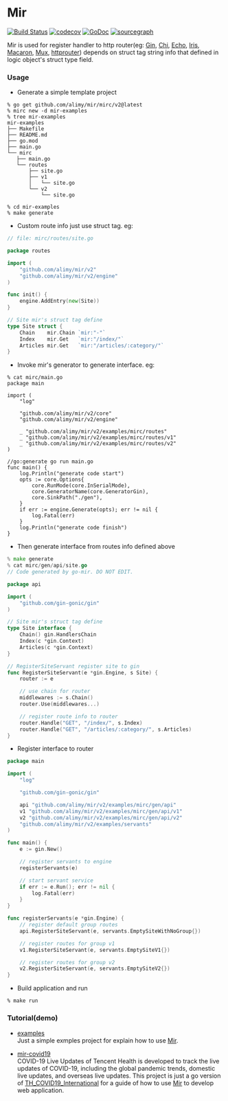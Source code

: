 # Mir
[![Build Status](https://api.travis-ci.com/alimy/mir.svg?branch=master)](https://travis-ci.com/alimy/mir)
[![codecov](https://codecov.io/gh/alimy/mir/branch/master/graph/badge.svg)](https://codecov.io/gh/alimy/mir)
[![GoDoc](https://godoc.org/github.com/alimy/mir?status.svg)](https://pkg.go.dev/github.com/alimy/mir/v2)
[![sourcegraph](https://img.shields.io/badge/view%20on-Sourcegraph-brightgreen.svg?logo=sourcegraph)](https://sourcegraph.com/github.com/alimy/mir)

Mir is used for register handler to http router(eg: [Gin](https://github.com/gin-gonic/gin), [Chi](https://github.com/go-chi/chi), [Echo](https://github.com/labstack/echo), [Iris](https://github.com/kataras/iris), [Macaron](https://github.com/go-macaron/macaron), [Mux](https://github.com/gorilla/mux), [httprouter](https://github.com/julienschmidt/httprouter))
 depends on struct tag string info that defined in logic object's struct type field.
 
 ### Usage
 
 * Generate a simple template project
 
 ```
% go get github.com/alimy/mir/mirc/v2@latest
% mirc new -d mir-examples
% tree mir-examples
mir-examples
├── Makefile
├── README.md
├── go.mod
├── main.go
└── mirc
    ├── main.go
    └── routes
        ├── site.go
        ├── v1
        │   └── site.go
        └── v2
            └── site.go

% cd mir-examples
% make generate
 ```
 
 * Custom route info just use struct tag. eg:
 
```go
// file: mirc/routes/site.go

package routes

import (
	"github.com/alimy/mir/v2"
	"github.com/alimy/mir/v2/engine"
)

func init() {
	engine.AddEntry(new(Site))
}

// Site mir's struct tag define
type Site struct {
	Chain    mir.Chain `mir:"-"`
	Index    mir.Get   `mir:"/index/"`
	Articles mir.Get   `mir:"/articles/:category/"`
}
```

* Invoke mir's generator to generate interface. eg:

```
% cat mirc/main.go
package main

import (
	"log"

	"github.com/alimy/mir/v2/core"
	"github.com/alimy/mir/v2/engine"

	_ "github.com/alimy/mir/v2/examples/mirc/routes"
	_ "github.com/alimy/mir/v2/examples/mirc/routes/v1"
	_ "github.com/alimy/mir/v2/examples/mirc/routes/v2"
)

//go:generate go run main.go
func main() {
	log.Println("generate code start")
	opts := core.Options{
		core.RunMode(core.InSerialMode),
		core.GeneratorName(core.GeneratorGin),
		core.SinkPath("./gen"),
	}
	if err := engine.Generate(opts); err != nil {
		log.Fatal(err)
	}
	log.Println("generate code finish")
}
```

* Then generate interface from routes info defined above

```go
% make generate
% cat mirc/gen/api/site.go
// Code generated by go-mir. DO NOT EDIT.

package api

import (
	"github.com/gin-gonic/gin"
)

// Site mir's struct tag define
type Site interface {
	Chain() gin.HandlersChain
	Index(c *gin.Context)
	Articles(c *gin.Context)
}

// RegisterSiteServant register site to gin
func RegisterSiteServant(e *gin.Engine, s Site) {
	router := e

	// use chain for router
	middlewares := s.Chain()
	router.Use(middlewares...)

	// register route info to router
	router.Handle("GET", "/index/", s.Index)
	router.Handle("GET", "/articles/:category/", s.Articles)
}
```

* Register interface to router

```go
package main

import (
	"log"

	"github.com/gin-gonic/gin"

	api "github.com/alimy/mir/v2/examples/mirc/gen/api"
	v1 "github.com/alimy/mir/v2/examples/mirc/gen/api/v1"
	v2 "github.com/alimy/mir/v2/examples/mirc/gen/api/v2"
	"github.com/alimy/mir/v2/examples/servants"
)

func main() {
	e := gin.New()

	// register servants to engine
	registerServants(e)

	// start servant service
	if err := e.Run(); err != nil {
		log.Fatal(err)
	}
}

func registerServants(e *gin.Engine) {
	// register default group routes
	api.RegisterSiteServant(e, servants.EmptySiteWithNoGroup{})

	// register routes for group v1
	v1.RegisterSiteServant(e, servants.EmptySiteV1{})

	// register routes for group v2
	v2.RegisterSiteServant(e, servants.EmptySiteV2{})
}
```

* Build application and run

```shell
% make run
```

### Tutorial(demo)
 * [examples](examples)  
 Just a simple exmples project for explain how to use [Mir](https://github.com/alimy/mir).
 
 * [mir-covid19](https://github.com/alimy/mir-covid19)  
 COVID-19 Live Updates of Tencent Health is developed to track the live updates of COVID-19, including the global pandemic trends, domestic live updates, and overseas live updates. This project is just a go version of [TH_COVID19_International](https://github.com/Tencent/TH_COVID19_International) for a guide of how to use [Mir](https://github.com/alimy/mir) to develop web application.

